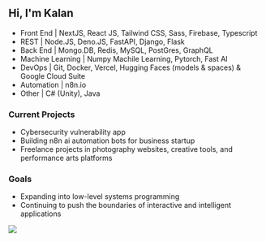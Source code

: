 ## Hi, I'm Kalan
- Front End | NextJS, React JS, Tailwind CSS, Sass, Firebase, Typescript
- REST | Node.JS, Deno.JS, FastAPI, Django, Flask
- Back End | Mongo.DB, Redis, MySQL, PostGres, GraphQL
- Machine Learning | Numpy Machile Learning, Pytorch, Fast AI
- DevOps | Git, Docker, Vercel, Hugging Faces (models & spaces) & Google Cloud Suite
- Automation | n8n.io
- Other | C# (Unity), Java

### Current Projects 
 - Cybersecurity vulnerability app
 - Building n8n ai automation bots for business startup 
 - Freelance projects in photography websites, creative tools, and performance arts platforms
### Goals 
 - Expanding into low-level systems programming
 - Continuing to push the boundaries of interactive and intelligent applications
   
<p>
  <a href="https://skillicons.dev">
    <img src="https://skillicons.dev/icons?i=py,ts,js,c,cpp,rust,pytorch,tensorflow,nextjs,react,nodejs,tailwind,gcp,vercel,docker,git,github,mysql,postgres,firebase&theme=dark&perline=10" />
  </a>
</p>
